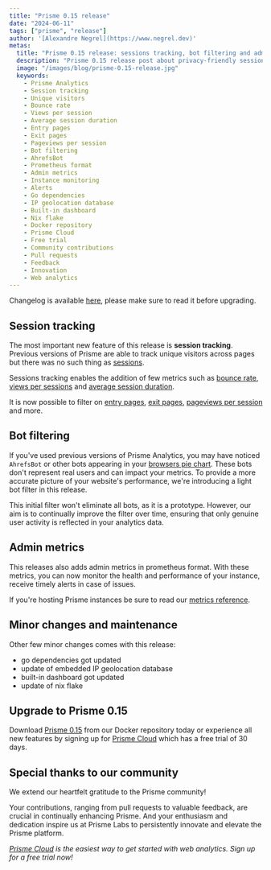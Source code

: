 ```yaml
---
title: "Prisme 0.15 release"
date: "2024-06-11"
tags: ["prisme", "release"]
author: '[Alexandre Negrel](https://www.negrel.dev)'
metas:
  title: "Prisme 0.15 release: sessions tracking, bot filtering and admin metrics!"
  description: "Prisme 0.15 release post about privacy-friendly session tracking, bot filtering and admin metrics!"
  image: "/images/blog/prisme-0.15-release.jpg"
  keywords:
    - Prisme Analytics
    - Session tracking
    - Unique visitors
    - Bounce rate
    - Views per session
    - Average session duration
    - Entry pages
    - Exit pages
    - Pageviews per session
    - Bot filtering
    - AhrefsBot
    - Prometheus format
    - Admin metrics
    - Instance monitoring
    - Alerts
    - Go dependencies
    - IP geolocation database
    - Built-in dashboard
    - Nix flake
    - Docker repository
    - Prisme Cloud
    - Free trial
    - Community contributions
    - Pull requests
    - Feedback
    - Innovation
    - Web analytics
---
```


Changelog is available [here](https://github.com/prismelabs/analytics/releases/tag/v0.15.0),
please make sure to read it before upgrading.

## Session tracking

The most important new feature of this release is **session tracking**. Previous
versions of Prisme are able to track unique visitors across pages but there was
no such thing as [sessions](/docs/reference/analytics-metrics#total-sessions-or-visits).

Sessions tracking enables the addition of few metrics such as [bounce rate](/docs/reference/analytics-metrics#bounce-rate),
[views per sessions](/docs/reference/analytics-metrics#views-per-session) and
[average session duration](/docs/reference/analytics-metrics#session-duration).

It is now possible to filter on [entry pages](/docs/reference/analytics-metrics#entry-pages),
[exit pages](/docs/reference/analytics-metrics#exit-pages),
[pageviews per session](/docs/reference/analytics-metrics#views-per-session) and
more.

## Bot filtering

If you've used previous versions of Prisme Analytics, you may have noticed
`AhrefsBot` or other bots appearing in your [browsers pie chart](/docs/reference/web-analytics-dashboard#browsers-1).
These bots don't represent real users and can impact your metrics. To provide a
more accurate picture of your website's performance, we're introducing a light
bot filter in this release.

This initial filter won't eliminate all bots, as it is a prototype. However, our
aim is to continually improve the filter over time, ensuring that only genuine
user activity is reflected in your analytics data.

## Admin metrics

This releases also adds admin metrics in prometheus format. With these metrics,
you can now monitor the health and performance of your instance, receive timely
alerts in case of issues.

If you're hosting Prisme instances be sure to read our [metrics reference](/docs/reference/admin-metrics).

## Minor changes and maintenance

Other few minor changes comes with this release:
* go dependencies got updated
* update of embedded IP geolocation database
* built-in dashboard got updated
* update of nix flake

## Upgrade to Prisme 0.15

Download [Prisme 0.15](https://hub.docker.com/r/prismelabs/analytics) from our
Docker repository today or experience all new features by signing up for
[Prisme Cloud](https://app.prismeanalytics.com/) which has a free trial of 30
days.

## Special thanks to our community

We extend our heartfelt gratitude to the Prisme community!

Your contributions, ranging from pull requests to valuable feedback, are crucial
in continually enhancing Prisme. And your enthusiasm and dedication inspire us
at Prisme Labs to persistently innovate and elevate the Prisme platform.

*[Prisme Cloud](https://app.prismeanalytics.com) is the easiest way to get
started with web analytics. Sign up for a free trial now!*

